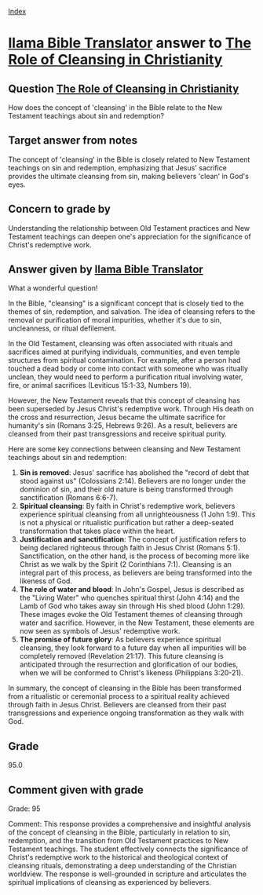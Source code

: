 
[Index](../../index.md)
# [llama Bible Translator](../../answering_models/llama_Bible_Translator.md) answer to [The Role of Cleansing in Christianity](../../questions/The_Role_of_Cleansing_in_Christianity.md)

## Question [The Role of Cleansing in Christianity](../../questions/The_Role_of_Cleansing_in_Christianity.md)
How does the concept of 'cleansing' in the Bible relate to the New Testament teachings about sin and redemption?

## Target answer from notes
The concept of 'cleansing' in the Bible is closely related to New Testament teachings on sin and redemption, emphasizing that Jesus' sacrifice provides the ultimate cleansing from sin, making believers 'clean' in God's eyes.

## Concern to grade by
Understanding the relationship between Old Testament practices and New Testament teachings can deepen one's appreciation for the significance of Christ's redemptive work.

## Answer given by [llama Bible Translator](../../answering_models/llama_Bible_Translator.md)
What a wonderful question!

In the Bible, "cleansing" is a significant concept that is closely tied to the themes of sin, redemption, and salvation. The idea of cleansing refers to the removal or purification of moral impurities, whether it's due to sin, uncleanness, or ritual defilement.

In the Old Testament, cleansing was often associated with rituals and sacrifices aimed at purifying individuals, communities, and even temple structures from spiritual contamination. For example, after a person had touched a dead body or come into contact with someone who was ritually unclean, they would need to perform a purification ritual involving water, fire, or animal sacrifices (Leviticus 15:1-33, Numbers 19).

However, the New Testament reveals that this concept of cleansing has been superseded by Jesus Christ's redemptive work. Through His death on the cross and resurrection, Jesus became the ultimate sacrifice for humanity's sin (Romans 3:25, Hebrews 9:26). As a result, believers are cleansed from their past transgressions and receive spiritual purity.

Here are some key connections between cleansing and New Testament teachings about sin and redemption:

1. **Sin is removed**: Jesus' sacrifice has abolished the "record of debt that stood against us" (Colossians 2:14). Believers are no longer under the dominion of sin, and their old nature is being transformed through sanctification (Romans 6:6-7).
2. **Spiritual cleansing**: By faith in Christ's redemptive work, believers experience spiritual cleansing from all unrighteousness (1 John 1:9). This is not a physical or ritualistic purification but rather a deep-seated transformation that takes place within the heart.
3. **Justification and sanctification**: The concept of justification refers to being declared righteous through faith in Jesus Christ (Romans 5:1). Sanctification, on the other hand, is the process of becoming more like Christ as we walk by the Spirit (2 Corinthians 7:1). Cleansing is an integral part of this process, as believers are being transformed into the likeness of God.
4. **The role of water and blood**: In John's Gospel, Jesus is described as the "Living Water" who quenches spiritual thirst (John 4:14) and the Lamb of God who takes away sin through His shed blood (John 1:29). These images evoke the Old Testament themes of cleansing through water and sacrifice. However, in the New Testament, these elements are now seen as symbols of Jesus' redemptive work.
5. **The promise of future glory**: As believers experience spiritual cleansing, they look forward to a future day when all impurities will be completely removed (Revelation 21:17). This future cleansing is anticipated through the resurrection and glorification of our bodies, when we will be conformed to Christ's likeness (Philippians 3:20-21).

In summary, the concept of cleansing in the Bible has been transformed from a ritualistic or ceremonial process to a spiritual reality achieved through faith in Jesus Christ. Believers are cleansed from their past transgressions and experience ongoing transformation as they walk with God.

## Grade
95.0

## Comment given with grade
Grade: 95

Comment: This response provides a comprehensive and insightful analysis of the concept of cleansing in the Bible, particularly in relation to sin, redemption, and the transition from Old Testament practices to New Testament teachings. The student effectively connects the significance of Christ's redemptive work to the historical and theological context of cleansing rituals, demonstrating a deep understanding of the Christian worldview. The response is well-grounded in scripture and articulates the spiritual implications of cleansing as experienced by believers.
